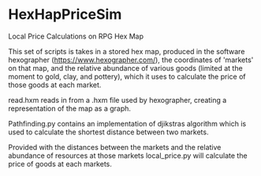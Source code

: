 # HexHapPriceSim
Local Price Calculations on RPG Hex Map

This set of scripts is takes in a stored hex map, produced in the software hexographer (https://www.hexographer.com/), the coordinates of 'markets' on that map, and the relative abundance of various goods (limited at the moment to gold, clay, and pottery), which it uses to calculate the price of those goods at each market.

read.hxm reads in from a .hxm file used by hexographer, creating a representation of the map as a graph.

Pathfinding.py contains an implementation of djikstras algorithm which is used to calculate the shortest distance between two markets.

Provided with the distances between the markets and the relative abundance of resources at those markets local_price.py will calculate the price of goods at each markets.

